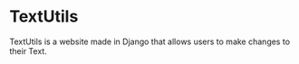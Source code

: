 # TextUtils
TextUtils is a website made in Django that allows users to make changes to their Text. 
